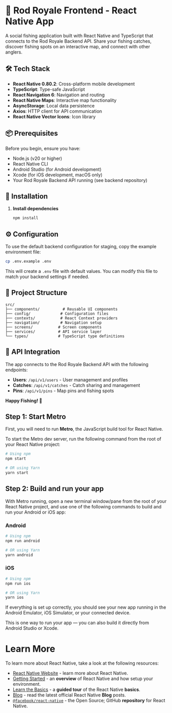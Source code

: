 # 🎣 Rod Royale Frontend - React Native App

A social fishing application built with React Native and TypeScript that connects to the Rod Royale Backend API. Share your fishing catches, discover fishing spots on an interactive map, and connect with other anglers.

## 🛠️ Tech Stack

- **React Native 0.80.2**: Cross-platform mobile development
- **TypeScript**: Type-safe JavaScript
- **React Navigation 6**: Navigation and routing
- **React Native Maps**: Interactive map functionality
- **AsyncStorage**: Local data persistence
- **Axios**: HTTP client for API communication
- **React Native Vector Icons**: Icon library

## 📦 Prerequisites

Before you begin, ensure you have:

- Node.js (v20 or higher)
- React Native CLI
- Android Studio (for Android development)
- Xcode (for iOS development, macOS only)
- Your Rod Royale Backend API running (see backend repository)

## 🔧 Installation

1. **Install dependencies**
   ```bash
   npm install
   ```

## ⚙️ Configuration

To use the default backend configuration for staging, copy the example environment file:

```sh
cp .env.example .env
```

This will create a `.env` file with default values. You can modify this file to match your backend settings if needed.

## 📁 Project Structure

```
src/
├── components/          # Reusable UI components
├── config/             # Configuration files
├── contexts/           # React Context providers
├── navigation/         # Navigation setup
├── screens/           # Screen components
├── services/          # API service layer
└── types/             # TypeScript type definitions
```

## 🔌 API Integration

The app connects to the Rod Royale Backend API with the following endpoints:

- **Users**: `/api/v1/users` - User management and profiles
- **Catches**: `/api/v1/catches` - Catch sharing and management
- **Pins**: `/api/v1/pins` - Map pins and fishing spots

**Happy Fishing! 🎣**

## Step 1: Start Metro

First, you will need to run **Metro**, the JavaScript build tool for React Native.

To start the Metro dev server, run the following command from the root of your React Native project:

```sh
# Using npm
npm start

# OR using Yarn
yarn start
```

## Step 2: Build and run your app

With Metro running, open a new terminal window/pane from the root of your React Native project, and use one of the following commands to build and run your Android or iOS app:

### Android

```sh
# Using npm
npm run android

# OR using Yarn
yarn android
```

### iOS

```sh
# Using npm
npm run ios

# OR using Yarn
yarn ios
```

If everything is set up correctly, you should see your new app running in the Android Emulator, iOS Simulator, or your connected device.

This is one way to run your app — you can also build it directly from Android Studio or Xcode.

# Learn More

To learn more about React Native, take a look at the following resources:

- [React Native Website](https://reactnative.dev) - learn more about React Native.
- [Getting Started](https://reactnative.dev/docs/environment-setup) - an **overview** of React Native and how setup your environment.
- [Learn the Basics](https://reactnative.dev/docs/getting-started) - a **guided tour** of the React Native **basics**.
- [Blog](https://reactnative.dev/blog) - read the latest official React Native **Blog** posts.
- [`@facebook/react-native`](https://github.com/facebook/react-native) - the Open Source; GitHub **repository** for React Native.
